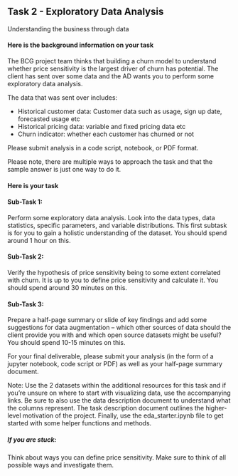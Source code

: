 <h2>Task 2 - Exploratory Data Analysis</h2>
Understanding the business through data

<h4>Here is the background information on your task</h4>
The BCG project team thinks that building a churn model to understand whether price sensitivity is the largest driver of churn has potential. The client has 
sent over some data and the AD wants you to perform some exploratory data analysis.

The data that was sent over includes:

 - Historical customer data: Customer data such as usage, sign up date, forecasted usage etc
 - Historical pricing data: variable and fixed pricing data etc
 - Churn indicator: whether each customer has churned or not

Please submit analysis in a code script, notebook, or PDF format. 

Please note, there are multiple ways to approach the task and that the sample answer is just one way to do it.

<h4>Here is your task</h4>
<h4>Sub-Task 1:</h4>
Perform some exploratory data analysis. Look into the data types, data statistics, specific parameters, and variable distributions. This first subtask is 
for you to gain a holistic understanding of the dataset. You should spend around 1 hour on this.

<h4>Sub-Task 2:</h4>
Verify the hypothesis of price sensitivity being to some extent correlated with churn. It is up to you to define price sensitivity and calculate it. 
You should spend around 30 minutes on this.

<h4>Sub-Task 3:</h4>
Prepare a half-page summary or slide of key findings and add some suggestions for data augmentation – which other sources of data should the client provide you 
with and which open source datasets might be useful? You should spend 10-15 minutes on this.

For your final deliverable, please submit your analysis (in the form of a jupyter notebook, code script or PDF) as well as your half-page summary document.

Note: Use the 2 datasets within the additional resources for this task and if you’re unsure on where to start with visualizing data, use the accompanying links. 
Be sure to also use the data description document to understand what the columns represent. The task description document outlines the higher-level motivation 
of the project. Finally, use the eda_starter.ipynb file to get started with some helper functions and methods.

<h5>If you are stuck:</h5>
Think about ways you can define price sensitivity. Make sure to think of all possible ways and investigate them.

